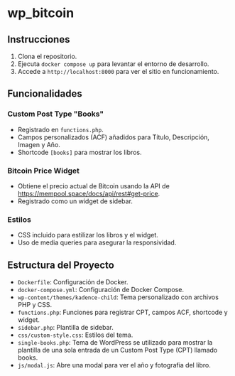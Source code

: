 # wp_bitcoin

## Instrucciones

1. Clona el repositorio.
2. Ejecuta `docker compose up` para levantar el entorno de desarrollo.
3. Accede a `http://localhost:8000` para ver el sitio en funcionamiento.

## Funcionalidades

### Custom Post Type "Books"

- Registrado en `functions.php`.
- Campos personalizados (ACF) añadidos para Título, Descripción, Imagen y Año.
- Shortcode `[books]` para mostrar los libros.

### Bitcoin Price Widget

- Obtiene el precio actual de Bitcoin usando la API de https://mempool.space/docs/api/rest#get-price.
- Registrado como un widget de sidebar.

### Estilos

- CSS incluido para estilizar los libros y el widget.
- Uso de media queries para asegurar la responsividad.

## Estructura del Proyecto

- `Dockerfile`: Configuración de Docker.
- `docker-compose.yml`: Configuración de Docker Compose.
- `wp-content/themes/kadence-child`: Tema personalizado con archivos PHP y CSS.
- `functions.php`: Funciones para registrar CPT, campos ACF, shortcode y widget.
- `sidebar.php`: Plantilla de sidebar.
- `css/custom-style.css`: Estilos del tema.
- `single-books.php`: Tema de WordPress se utilizado para mostrar la plantilla de una sola entrada de un Custom Post Type (CPT) llamado books.
- `js/modal.js`: Abre una modal para ver el año y fotografia del libro.